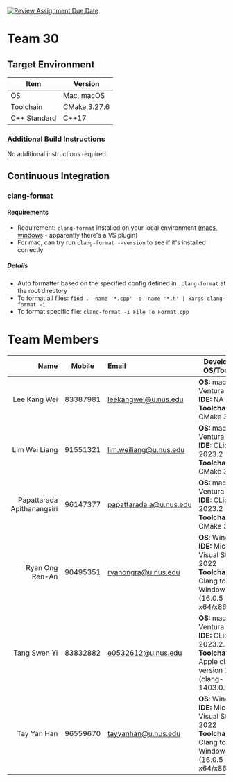 [![Review Assignment Due Date](https://classroom.github.com/assets/deadline-readme-button-24ddc0f5d75046c5622901739e7c5dd533143b0c8e959d652212380cedb1ea36.svg)](https://classroom.github.com/a/B246QqbV)
# Team 30
## Target Environment

Item | Version
-|-
OS | Mac, macOS
Toolchain | CMake 3.27.6
C++ Standard | C++17

### Additional Build Instructions

No additional instructions required.

## Continuous Integration

### clang-format
#### Requirements
- Requirement: `clang-format` installed on your local environment ([macs](https://formulae.brew.sh/formula/clang-format), [windows](https://clang.llvm.org/docs/ClangFormat.html) - apparently there's a VS plugin)
- For mac, can try run `clang-format --version` to see if it's installed correctly

##### Details
- Auto formatter based on the specified config defined in `.clang-format` at the root directory
- To format all files: `find . -name '*.cpp' -o -name '*.h' | xargs clang-format -i`
- To format specific file: `clang-format -i File_To_Format.cpp`

# Team Members

Name | Mobile | Email                   | Development OS/Toolchain
-:|:-:|:------------------------|-|
Lee Kang Wei | 83387981 | leekangwei@u.nus.edu | **OS:** macOS Ventura 13.2.1 <br/> **IDE:** NA <br/> **Toolchain:** CMake 3.27.6
Lim Wei Liang | 91551321 | lim.weiliang@u.nus.edu | **OS:** macOS Ventura 13.5.2 <br/> **IDE:** CLion 2023.2 <br/> **Toolchain:** CMake 3.26.4
Papattarada Apithanangsiri | 96147377 | papattarada.a@u.nus.edu | **OS:** macOS Ventura 13.2 <br/> **IDE:** CLion 2023.2 <br/> **Toolchain:** CMake 3.27.4
Ryan Ong Ren-An | 90495351 | ryanongra@u.nus.edu | **OS**: Windows 11 <br/> **IDE:** Microsoft Visual Studio 2022 <br/> **Toolchain:** C++ Clang tools for Windows (16.0.5 - x64/x86)
Tang Swen Yi | 83832882 | e0532612@u.nus.edu | **OS:** macOS Ventura 13.4.1 <br/> **IDE:** CLion 2023.2.1 <br/> **Toolchain:** Apple clang version 14.0.3 (clang-1403.0.22.14.1)
Tay Yan Han | 96559670 | tayyanhan@u.nus.edu | **OS**: Windows 11 <br/> **IDE:** Microsoft Visual Studio 2022 <br/> **Toolchain:** C++ Clang tools for Windows (16.0.5 - x64/x86)
